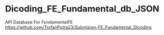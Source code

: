 # Dicoding_FE_Fundamental_db_JSON
API Database For FundamentalFE 
https://github.com/TrofanPutra23/Submision-FE_Fundamental_Dicoding
